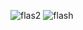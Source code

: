 ![flas2](https://github.com/w20427/Flashlight-App/assets/94058941/73533cc8-4206-4fdb-b6b2-88db2672daf1)
![flash](https://github.com/w20427/Flashlight-App/assets/94058941/44fff6f5-6942-4a00-9a16-8ace1e0b219b)
